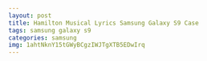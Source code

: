 ```yaml
---
layout: post
title: Hamilton Musical Lyrics Samsung Galaxy S9 Case
tags: samsung galaxy s9
categories: samsung
img: 1ahtNknY15tGWyBCgzIWJTgXTB5EDwIrq
---
```

